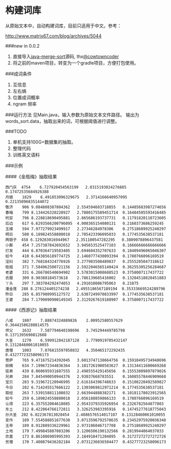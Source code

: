 构建词库
==========

从原始文本中，自动构建词库，目前只适用于中文。参考：

http://www.matrix67.com/blog/archives/5044

###new in 0.0.2
1. 直接导入[java-merge-sort](https://github.com/cowtowncoder/java-merge-sort)源码, thx[@cowtowncoder](https://github.com/cowtowncoder)
2. 将之前的maven项目，转变为一个gradle项目，方便打包使用。

###成词条件
1. 互信息
2. 左右熵
3. 位置成词概率
4. ngram 频率

###运行方法
见Main.java，输入参数为原始文本文件路径。
输出为words_sort.data，抽取出来的词，可根据阈值进行调整。


###TODO
1. 单机支持100G+数据集的抽取。
2. 整理代码
3. 训练英文语料

###示例

####《金瓶梅》抽取结果
```shell
西门庆  4754    6.727920454563199   2.0315193024276885  0.17472535684926388
月娘    1829    6.491853096329675   2.3714166640957095  0.22135096835144072
敬济    906 9.084808387804362   2.554594603718855   0.14485683987274656
春梅    799 8.134426320220927   2.7880175589451714  0.16484505593416485
玳安    796 8.228818690495881   2.865686193737731   0.11791820110723605
后边    617 6.6293566200796095  4.008365154080131   0.2160373686259245
玉楼    594 7.977279923499917   2.27346284978306    0.27518689925240297
明日    580 6.189824558880018   2.705423396095033   0.1774535638537181
两银子  458 6.129283016944967   2.351100547282295   0.3809078896437581
小厮    454 7.257387842692652   3.945653525477103   0.16666666666666666
打发    444 6.870364719583405   3.694604352707633   0.18409496065046307
如今    410 6.643856189774725   2.1460777430093394  0.1780766096169519
淫妇    382 7.768184324776926   3.277903508489837   0.2555205047318612
桂姐    371 7.584962500721156   2.5922046565140424  0.36255305256284687
老婆    331 6.266786540694902   3.5783015008688523  0.3758007117437722
衣服    309 8.90388184573618    2.786139685416002   0.13284518828451883
丫头    297 7.383704292474053   4.291010086795063   0.21875
潘金莲  288 8.276124405274238   2.4955186567189194  0.35333669524289796
昨日    285 6.857980995127572   2.6387249970833997  0.1774535638537181
王婆    284 7.1799090900149345  2.3129267619188907  0.3758007117437722
```

####《西游记》抽取结果
```shell
八戒    1807    7.88874324889826    2.00952580557629    0.36441586280814575
师父    1632    7.507794640198696   3.745294449785798   0.1371395690812608
大圣    1270    6.599912842187128   2.7790919785432147  0.13128460061010055
唐僧    1003    7.076815597050832   4.350465172292435   0.43277723258096173
菩萨    765 9.471675214392045   3.6013747138664756  0.15910495734948696
妖精    634 7.199672344836364   3.1817261900583627  0.13134411600669268
徒弟    439 8.060695931687555   2.498555429145656   0.15553809897879026
兄弟    284 7.845490050944376   2.93037668783551    0.16085578446909668
宝贝    283 9.319672120946995   2.616164396748633   0.15108220492589827
今日    282 6.714245517666122   2.1303069812971214  0.1774535638537181
取经    263 7.539158811108032   2.663944888382171   0.10181178023912565
如今    259 6.189824558880018   2.056188859866133   0.1780766096169519
认得    223 6.357552004618085   2.9543379335926954  0.2326782564877803
东土    212 8.422064766172811   3.326253983395916   0.14745277618775043
孙大圣  202 6.022367813028454   2.4886576514017107  0.13128460061010055
变作    189 7.554588851677638   3.0713596792578635  0.23452975920036348
玉帝    189 8.912889336229961   2.973106046717708   0.27518689925240297
土地    179 7.499845887083206   3.1206506190132566  0.2819944064037033
欢喜    173 8.861086905995393   2.184918471204895   0.31727272727272726
贫僧    170 7.400879436282184   2.0731236036504477  0.43277723258096173
```
